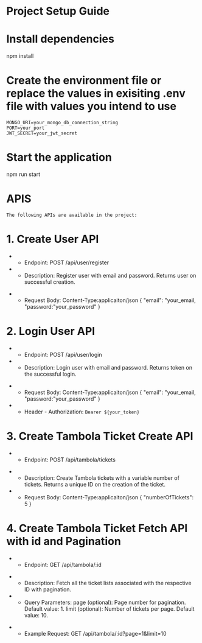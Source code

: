 # Project Setup Guide

# Install dependencies

npm install

# Create the environment file or replace the values in exisiting .env file with values you intend to use
    MONGO_URI=your_mongo_db_connection_string
    PORT=your_port
    JWT_SECRET=your_jwt_secret

# Start the application

npm run start

# APIS

    The following APIs are available in the project:

# 1. Create User API

- - Endpoint: POST /api/user/register

- - Description: Register user with email and password. Returns user on successful creation.

* - Request Body:
    Content-Type:applicaiton/json
    {
    "email": "your_email,
    "password:"your_password"
    }

# 2. Login User API

- - Endpoint: POST /api/user/login

- - Description: Login user with email and password. Returns token on the successful login.

* - Request Body:
    Content-Type:applicaiton/json
    {
    "email": "your_email,
    "password:"your_password"
    }
* - Header - Authorization: `Bearer ${your_token}`

# 3. Create Tambola Ticket Create API

- - Endpoint: POST /api/tambola/tickets

* - Description: Create Tambola tickets with a variable number of tickets. Returns a unique ID on the creation of the ticket.

* - Request Body:
    Content-Type:applicaiton/json
    {
    "numberOfTickets": 5
    }

# 4. Create Tambola Ticket Fetch API with id and Pagination

- - Endpoint: GET /api/tambola/:id

* - Description: Fetch all the ticket lists associated with the respective ID with pagination.

* - Query Parameters:
    page (optional): Page number for pagination. Default value: 1.
    limit (optional): Number of tickets per page. Default value: 10.

- - Example Request:
    GET /api/tambola/:id?page=1&limit=10
